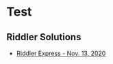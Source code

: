 # Test

## Riddler Solutions

* [Riddler Express - Nov. 13, 2020](/Riddler/Express-2020-11-13/README.md)
